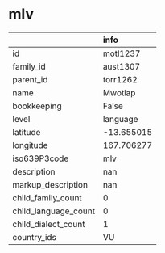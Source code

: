 # mlv
|                      | info       |
|:---------------------|:-----------|
| id                   | motl1237   |
| family_id            | aust1307   |
| parent_id            | torr1262   |
| name                 | Mwotlap    |
| bookkeeping          | False      |
| level                | language   |
| latitude             | -13.655015 |
| longitude            | 167.706277 |
| iso639P3code         | mlv        |
| description          | nan        |
| markup_description   | nan        |
| child_family_count   | 0          |
| child_language_count | 0          |
| child_dialect_count  | 1          |
| country_ids          | VU         |